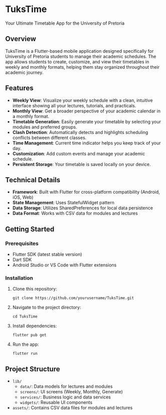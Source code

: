 # TuksTime

Your Ultimate Timetable App for the University of Pretoria

## Overview

TuksTime is a Flutter-based mobile application designed specifically for University of Pretoria students to manage their academic schedules. The app allows students to create, customize, and view their timetables in weekly and monthly formats, helping them stay organized throughout their academic journey.

## Features

- **Weekly View**: Visualize your weekly schedule with a clean, intuitive interface showing all your lectures, tutorials, and practicals.
- **Monthly View**: Get a broader perspective of your academic calendar in a monthly format.
- **Timetable Generation**: Easily generate your timetable by selecting your modules and preferred groups.
- **Clash Detection**: Automatically detects and highlights scheduling conflicts between different classes.
- **Time Management**: Current time indicator helps you keep track of your day.
- **Customization**: Add custom events and manage your academic schedule.
- **Persistent Storage**: Your timetable is saved locally on your device.

## Technical Details

- **Framework**: Built with Flutter for cross-platform compatibility (Android, iOS, Web)
- **State Management**: Uses StatefulWidget pattern
- **Data Storage**: Utilizes SharedPreferences for local data persistence
- **Data Format**: Works with CSV data for modules and lectures

## Getting Started

### Prerequisites

- Flutter SDK (latest stable version)
- Dart SDK
- Android Studio or VS Code with Flutter extensions

### Installation

1. Clone this repository:
   ```
   git clone https://github.com/yourusername/TuksTime.git
   ```

2. Navigate to the project directory:
   ```
   cd TuksTime
   ```

3. Install dependencies:
   ```
   flutter pub get
   ```

4. Run the app:
   ```
   flutter run
   ```

## Project Structure

- `lib/`
  - `data/`: Data models for lectures and modules
  - `screens/`: UI screens (Weekly, Monthly, Generate)
  - `services/`: Business logic and data services
  - `widgets/`: Reusable UI components
- `assets/`: Contains CSV data files for modules and lectures
